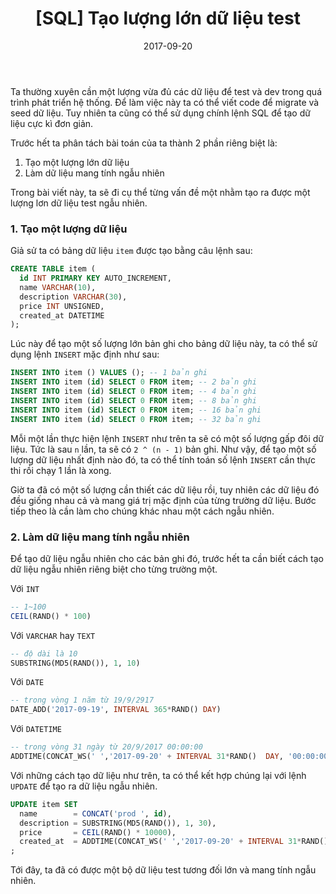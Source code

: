 ﻿---
title: "[SQL] Tạo lượng lớn dữ liệu test"
slug: sql-test-data
date: 2017-09-20
categories:
- Lập Trình
- SQL
tags:
- SQL
keywords:
- SQL
- sql test data
autoThumbnailImage: true
thumbnailImagePosition: left
thumbnailImage: //res.cloudinary.com/dominhhai/image/upload/code/sql.png
metaAlignment: center
---
Ta thường xuyên cần một lượng vừa đủ các dữ liệu để test và dev trong quá trình phát triển hệ thống.
Để làm việc này ta có thể viết code để migrate và seed dữ liệu.
Tuy nhiên ta cũng có thể sử dụng chính lệnh SQL để tạo dữ liệu cực kì đơn giản.

Trước hết ta phân tách bài toán của ta thành 2 phần riêng biệt là:

  1. Tạo một lượng lớn dữ liệu
  2. Làm dữ liệu mang tính ngẫu nhiên

Trong bài viết này, ta sẽ đi cụ thể từng vấn đề một nhằm tạo ra được một lượng lơn dữ liệu test ngẫu nhiên.

### 1. Tạo một lượng dữ liệu
Giả sử ta có bảng dữ liệu `item` được tạo bằng câu lệnh sau:
```sql
CREATE TABLE item (
  id INT PRIMARY KEY AUTO_INCREMENT,
  name VARCHAR(10),
  description VARCHAR(30),
  price INT UNSIGNED,
  created_at DATETIME
);
```

Lúc này để tạo một số lượng lớn bản ghi cho bảng dữ liệu này,
ta có thể sử dụng lệnh `INSERT` mặc định như sau:
```sql
INSERT INTO item () VALUES (); -- 1 bản ghi
INSERT INTO item (id) SELECT 0 FROM item; -- 2 bản ghi
INSERT INTO item (id) SELECT 0 FROM item; -- 4 bản ghi
INSERT INTO item (id) SELECT 0 FROM item; -- 8 bản ghi
INSERT INTO item (id) SELECT 0 FROM item; -- 16 bản ghi
INSERT INTO item (id) SELECT 0 FROM item; -- 32 bản ghi
```
Mỗi một lần thực hiện lệnh `INSERT` như trên ta sẽ có một số lượng gấp đôi dữ liệu.
Tức là sau `n` lần, ta sẽ có `2 ^ (n - 1)` bản ghi.
Như vậy, để tạo một số lượng dữ liệu nhất định nào đó,
ta có thể tính toán số lệnh `INSERT` cần thực thi rồi chạy 1 lần là xong.

Giờ ta đã có một số lượng cần thiết các dữ liệu rồi,
tuy nhiên các dữ liệu đó đều giống nhau cả và mang giá trị mặc định của từng trường dữ liệu.
Bước tiếp theo là cần làm cho chúng khác nhau một cách ngẫu nhiên.

### 2. Làm dữ liệu mang tính ngẫu nhiên
Để tạo dữ liệu ngẫu nhiên cho các bản ghi đó,
trước hết ta cần biết cách tạo dữ liệu ngẫu nhiên riêng biệt cho từng trường một.

Với `INT`
```sql
-- 1~100
CEIL(RAND() * 100)
```

Với `VARCHAR` hay `TEXT`
```sql
-- độ dài là 10
SUBSTRING(MD5(RAND()), 1, 10)
```

Với `DATE`
```sql
-- trong vòng 1 năm từ 19/9/2917
DATE_ADD('2017-09-19', INTERVAL 365*RAND() DAY)
```

Với `DATETIME`
```sql
-- trong vòng 31 ngày từ 20/9/2017 00:00:00
ADDTIME(CONCAT_WS(' ','2017-09-20' + INTERVAL 31*RAND()  DAY, '00:00:00'), SEC_TO_TIME(FLOOR(0 + (86401*RAND()))))
```

Với những cách tạo dữ liệu như trên,
ta có thể kết hợp chúng lại với lệnh `UPDATE` để tạo ra dữ liệu ngẫu nhiên.
```sql
UPDATE item SET
  name        = CONCAT('prod ', id),
  description = SUBSTRING(MD5(RAND()), 1, 30),
  price       = CEIL(RAND() * 10000),
  created_at  = ADDTIME(CONCAT_WS(' ','2017-09-20' + INTERVAL 31*RAND()  DAY, '00:00:00'), SEC_TO_TIME(FLOOR(0 + (86401*RAND()))))
;
```

Tới đây, ta đã có được một bộ dữ liệu test tương đối lớn và mang tính ngẫu nhiên.
